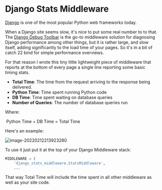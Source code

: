 # Django Stats Middleware

[Django](https://www.djangoproject.com/) is one of the most popular Python web frameworks today.

When a Django site seems slow, it's nice to put some real number to to that. The [Django Debug Toolbar](https://django-debug-toolbar.readthedocs.io/en/latest/) is the go-to middleware solution for diagnosing Django performance among other things, but it is rather large, and slow itself, adding significantly to the load time of your pages. So it's in a bit of catch 22 bind for simple performance overviews.

For that reason I wrote this tiny little lightweight piece of middleware that reports at the bottom of every page a single line reporting some basic timing stats. 

- **Total Time**: The time from the request arriving to the response being delivered.
- **Python Time**: Time spent running Python code
- **DB Time**: Time spent waiting on database queries
- **Number of Queries**: The number of database queries run

Where:

​	Python Time + DB Time = Total Time

Here's an example:

![image-20220212213923280](/home/bernd/.var/app/io.typora.Typora/config/Typora/typora-user-images/image-20220212213923280.png)

To use it just put it at the top of your Django Middleware stack:

```python
MIDDLEWARE = (
    'django_stats_middleware.StatsMiddleware',
	...
```

That way Total Time will include the time spent in all other middleware as well as your site code.

